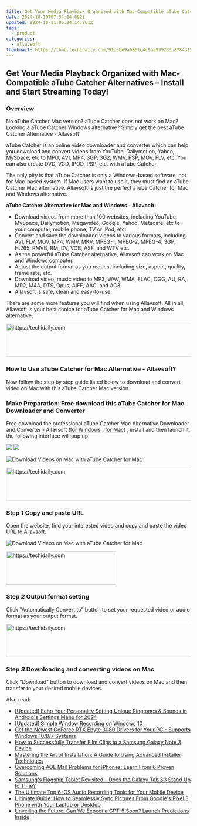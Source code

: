 ```yaml
---
title: Get Your Media Playback Organized with Mac-Compatible aTube Catcher Alternatives – Install and Start Streaming Today!
date: 2024-10-10T07:54:14.092Z
updated: 2024-10-11T06:24:14.861Z
tags:
  - product
categories:
  - allavsoft
thumbnail: https://thmb.techidaily.com/91d5be9a6861c4c9aa999253b8784315fe4d3aae2f0511baeab6c403517618b1.jpg
---
```


## Get Your Media Playback Organized with Mac-Compatible aTube Catcher Alternatives – Install and Start Streaming Today!

### Overview

No aTube Catcher Mac version? aTube Catcher does not work on Mac? Looking a aTube Catcher Windows alternative? Simply get the best aTube Catcher Alternative - Allavsoft

aTube Catcher is an online video downloader and converter which can help you download and convert videos from YouTube, Dailymotion, Yahoo, MySpace, etc to MPG, AVI, MP4, 3GP, 3G2, WMV, PSP, MOV, FLV, etc. You can also create DVD, VCD, IPOD, PSP, etc. with aTube Catcher.

The only pity is that aTube Catcher is only a Windows-based software, not for Mac-based system. If Mac users want to use it, they must find an aTube Catcher Mac alternative. Allavsoft is just the perfect aTube Catcher for Mac and Windows alternative.

**aTube Catcher Alternative for Mac and Windows - Allavsoft:**

* Download videos from more than 100 websites, including YouTube, MySpace, Dailymotion, Megavideo, Google, Yahoo, Metacafe, etc to your computer, mobile phone, TV or iPod, etc.
* Convert and save the downloaded videos to various formats, including AVI, FLV, MOV, MP4, WMV, MKV, MPEG-1, MPEG-2, MPEG-4, 3GP, H.265, RMVB, RM, DV, VOB, ASF, and WTV etc.
* As the powerful aTube Catcher alternative, Allavsoft can work on Mac and Windows computer.
* Adjust the output format as you request including size, aspect, quality, frame rate, etc.
* Download video, music video to MP3, WAV, WMA, FLAC, OGG, AU, RA, MP2, M4A, DTS, Opus, AIFF, AAC, and AC3.
* Allavsoft is safe, clean and easy-to-use.

There are some more features you will find when using Allavsoft. All in all, Allavsoft is your best choice for aTube Catcher for Mac and Windows alternative.

<!-- affiliate ads begin -->
<a href="https://appsumo.8odi.net/c/5597632/2105864/7443" target="_top" id="2105864">
  <img src="//a.impactradius-go.com/display-ad/7443-2105864" border="0" alt="https://techidaily.com" width="728" height="90"/>
</a>
<img height="0" width="0" src="https://appsumo.8odi.net/i/5597632/2105864/7443" style="position:absolute;visibility:hidden;" border="0" />
<!-- affiliate ads end -->

### How to Use aTube Catcher for Mac Alternative - Allavsoft?

Now follow the step by step guide listed below to download and convert video on Mac with this aTube Catcher Mac version.

### Make Preparation: Free download this aTube Catcher for Mac Downloader and Converter

Free download the professional aTube Catcher Mac Alternative Downloader and Converter - Allavsoft ([for Windows](https://tools.techidaily.com/allavsoft/products/) , [for Mac](https://tools.techidaily.com/allavsoft/products/)) , install and then launch it, the following interface will pop up.

[![](https://www.allavsoft.com/how-to/../images/how-to/free-download-win.jpg)](https://tools.techidaily.com/allavsoft/products/) [![](https://www.allavsoft.com/how-to/../images/how-to/free-download-mac.jpg)](https://tools.techidaily.com/allavsoft/products/)

![Download Videos on Mac with aTube Catcher for Mac](https://www.allavsoft.com/how-to/../images/allavsoft/screen-shot-600.jpg)

<!-- affiliate ads begin -->
<a href="https://ephamedtechinc.pxf.io/c/5597632/2136626/26400" target="_top" id="2136626">
  <img src="//a.impactradius-go.com/display-ad/26400-2136626" border="0" alt="https://techidaily.com" width="728" height="90"/>
</a>
<img height="0" width="0" src="https://ephamedtechinc.pxf.io/i/5597632/2136626/26400" style="position:absolute;visibility:hidden;" border="0" />
<!-- affiliate ads end -->

### Step _1_ Copy and paste URL

Open the website, find your interested video and copy and paste the video URL to Allavsoft.

![Download Videos on Mac with aTube Catcher for Mac](https://www.allavsoft.com/how-to/../images/how-to/atube-catcher-mac/atube-catcher-for-mac.jpg)

<!-- affiliate ads begin -->
<a href="https://homestyler.sjv.io/c/5597632/1943750/22993" target="_top" id="1943750">
  <img src="//a.impactradius-go.com/display-ad/22993-1943750" border="0" alt="https://techidaily.com" width="300" height="90"/>
</a>
<img height="0" width="0" src="https://homestyler.sjv.io/i/5597632/1943750/22993" style="position:absolute;visibility:hidden;" border="0" />
<!-- affiliate ads end -->

### Step _2_ Output format setting

Click "Automatically Convert to" button to set your requested video or audio format as your output format.

<!-- affiliate ads begin -->
<a href="https://appsumo.8odi.net/c/5597632/2123749/7443" target="_top" id="2123749">
  <img src="//a.impactradius-go.com/display-ad/7443-2123749" border="0" alt="https://techidaily.com" width="728" height="90"/>
</a>
<img height="0" width="0" src="https://appsumo.8odi.net/i/5597632/2123749/7443" style="position:absolute;visibility:hidden;" border="0" />
<!-- affiliate ads end -->

### Step _3_ Downloading and converting videos on Mac

Click "Download" button to download and convert videos on Mac and then transfer to your desired mobile devices.

<ins class="adsbygoogle"
     style="display:block"
     data-ad-format="autorelaxed"
     data-ad-client="ca-pub-7571918770474297"
     data-ad-slot="1223367746"></ins>

<ins class="adsbygoogle"
     style="display:block"
     data-ad-client="ca-pub-7571918770474297"
     data-ad-slot="8358498916"
     data-ad-format="auto"
     data-full-width-responsive="true"></ins>

<span class="atpl-alsoreadstyle">Also read:</span>
<div><ul>
<li><a href="https://vp-tips.techidaily.com/updated-echo-your-personality-setting-unique-ringtones-and-sounds-in-androids-settings-menu-for-2024/"><u>[Updated] Echo Your Personality Setting Unique Ringtones & Sounds in Android's Settings Menu for 2024</u></a></li>
<li><a href="https://screen-sharing-recording.techidaily.com/updated-simple-window-recording-on-windows-10/"><u>[Updated] Simple Window Recording on Windows 10</u></a></li>
<li><a href="https://hardware-updates.techidaily.com/get-the-newest-geforce-rtx-ebyte-3080-drivers-for-your-pc-supports-windows-1087-systems/"><u>Get the Newest GeForce RTX Ebyte 3080 Drivers for Your PC - Supports Windows 10/8/7 Systems</u></a></li>
<li><a href="https://fox-search.techidaily.com/how-to-successfully-transfer-film-clips-to-a-samsung-galaxy-note-3-device/"><u>How to Successfully Transfer Film Clips to a Samsung Galaxy Note 3 Device</u></a></li>
<li><a href="https://fox-search.techidaily.com/mastering-the-art-of-installation-a-guide-to-using-advanced-installer-techniques/"><u>Mastering the Art of Installation: A Guide to Using Advanced Installer Techniques</u></a></li>
<li><a href="https://fox-that.techidaily.com/overcoming-aol-mail-problems-for-iphones-learn-from-6-proven-solutions/"><u>Overcoming AOL Mail Problems for iPhones: Learn From 6 Proven Solutions</u></a></li>
<li><a href="https://buynow-info.techidaily.com/samsungs-flagship-tablet-revisited-does-the-galaxy-tab-s3-stand-up-to-time/"><u>Samsung's Flagship Tablet Revisited – Does the Galaxy Tab S3 Stand Up to Time?</u></a></li>
<li><a href="https://fox-search.techidaily.com/the-ultimate-top-6-ios-audio-recording-tools-for-your-mobile-device/"><u>The Ultimate Top 6 iOS Audio Recording Tools for Your Mobile Device</u></a></li>
<li><a href="https://fox-search.techidaily.com/ultimate-guide-how-to-seamlessly-sync-pictures-from-googles-pixel-3-phone-with-your-laptop-or-desktop/"><u>Ultimate Guide: How to Seamlessly Sync Pictures From Google's Pixel 3 Phone with Your Laptop or Desktop</u></a></li>
<li><a href="https://tech-revival.techidaily.com/unveiling-the-future-can-we-expect-a-gpt-5-soon-launch-predictions-inside/"><u>Unveiling the Future: Can We Expect a GPT-5 Soon? Launch Predictions Inside</u></a></li>
</ul></div>

